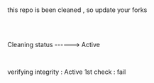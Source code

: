 <html>
<body>
<br>
<p>this repo is been cleaned ,   
so update your forks </p>
</br>
<br>

Cleaning status     ------>  Active

</br>
<p>
verifying integrity : Active 
1st check : fail
</p>
</body>
</html>
